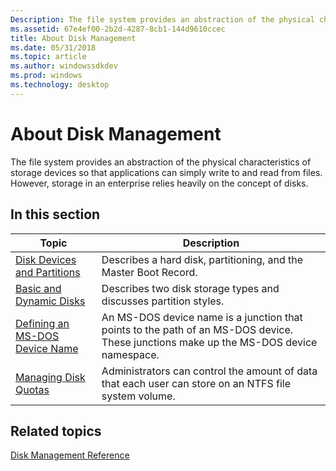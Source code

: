 ```yaml
---
Description: The file system provides an abstraction of the physical characteristics of storage devices so that applications can simply write to and read from files. However, storage in an enterprise relies heavily on the concept of disks.
ms.assetid: 67e4ef00-2b2d-4287-8cb1-144d9610ccec
title: About Disk Management
ms.date: 05/31/2018
ms.topic: article
ms.author: windowssdkdev
ms.prod: windows
ms.technology: desktop
---
```


# About Disk Management

The file system provides an abstraction of the physical characteristics of storage devices so that applications can simply write to and read from files. However, storage in an enterprise relies heavily on the concept of disks.

## In this section



| Topic                                                                           | Description                                                                                                                                      |
|---------------------------------------------------------------------------------|--------------------------------------------------------------------------------------------------------------------------------------------------|
| [Disk Devices and Partitions](disk-devices-and-partitions.md)<br/>       | Describes a hard disk, partitioning, and the Master Boot Record.<br/>                                                                      |
| [Basic and Dynamic Disks](basic-and-dynamic-disks.md)<br/>               | Describes two disk storage types and discusses partition styles.<br/>                                                                      |
| [Defining an MS-DOS Device Name](defining-an-ms-dos-device-name.md)<br/> | An MS-DOS device name is a junction that points to the path of an MS-DOS device. These junctions make up the MS-DOS device namespace.<br/> |
| [Managing Disk Quotas](managing-disk-quotas.md)<br/>                     | Administrators can control the amount of data that each user can store on an NTFS file system volume.<br/>                                 |



 

## Related topics

<dl> <dt>

[Disk Management Reference](disk-management-reference.md)
</dt> </dl>

 

 




